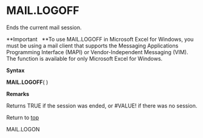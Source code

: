 MAIL.LOGOFF
===========

Ends the current mail session.

**Important   **To use MAIL.LOGOFF in Microsoft Excel for Windows, you
must be using a mail client that supports the Messaging Applications
Programming Interface (MAPI) or Vendor-Independent Messaging (VIM). The
function is available for only Microsoft Excel for Windows.

**Syntax**

**MAIL.LOGOFF**( )

**Remarks**

Returns TRUE if the session was ended, or \#VALUE! if there was no
session.

Return to [top](#H)

MAIL.LOGON
